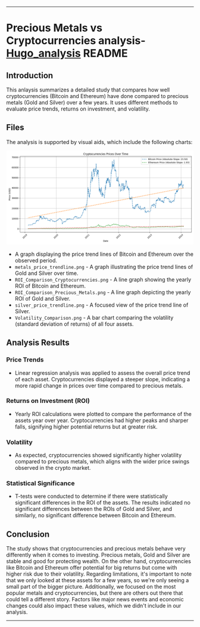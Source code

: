 ***
# Precious Metals vs Cryptocurrencies analysis- [Hugo_analysis](https://github.com/nicoleanderson21/Project-3/blob/main/Hugo_analysis.ipynb) README

## Introduction

This anlaysis summarizes a detailed study that compares how well cryptocurrencies (Bitcoin and Ethereum) have done compared to precious metals (Gold and Silver) over a few years. It uses different methods to evaluate price trends, returns on investment, and volatility.

## Files

The analysis is supported by visual aids, which include the following charts:

![cryptocurrencies_price_trendline.png](Sector_htmls/Images/cryptocurrencies_price_trendline.png)
 - A graph displaying the price trend lines of Bitcoin and Ethereum over the observed period.
- `metals_price_trendline.png` - A graph illustrating the price trend lines of Gold and Silver over time.
- `ROI_Comparison_Cryptocurrencies.png` - A line graph showing the yearly ROI of Bitcoin and Ethereum.
- `ROI_Comparison_Precious_Metals.png` - A line graph depicting the yearly ROI of Gold and Silver.
- `silver_price_trendline.png` - A focused view of the price trend line of Silver.
- `Volatility_Comparison.png` - A bar chart comparing the volatility (standard deviation of returns) of all four assets.

## Analysis Results

### Price Trends
- Linear regression analysis was applied to assess the overall price trend of each asset. Cryptocurrencies displayed a steeper slope, indicating a more rapid change in prices over time compared to precious metals.

### Returns on Investment (ROI)
- Yearly ROI calculations were plotted to compare the performance of the assets year over year. Cryptocurrencies had higher peaks and sharper falls, signifying higher potential returns but at greater risk.

### Volatility
- As expected, cryptocurrencies showed significantly higher volatility compared to precious metals, which aligns with the wider price swings observed in the crypto market.

### Statistical Significance
- T-tests were conducted to determine if there were statistically significant differences in the ROI of the assets. The results indicated no significant differences between the ROIs of Gold and Silver, and similarly, no significant difference between Bitcoin and Ethereum.

## Conclusion

The study shows that cryptocurrencies and precious metals behave very differently when it comes to investing. Precious metals, Gold and Silver are stable and good for protecting wealth. On the other hand, cryptocurrencies like Bitcoin and Ethereum offer potential for big returns but come with higher risk due to their volatility.
Regarding limitations, it's important to note that we only looked at these assets for a few years, so we're only seeing a small part of the bigger picture. Additionally, we focused on the most popular metals and cryptocurrencies, but there are others out there that could tell a different story. Factors like major news events and economic changes could also impact these values, which we didn't include in our analysis.
***
